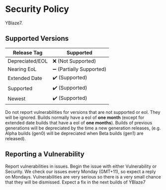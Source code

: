 # Security Policy

YBlaze7.

## Supported Versions

| Release Tag     | Supported          |
| --------------- | ------------------ |
| Depreciated/EOL | :x: (Not Supported)                |
| Nearing EoL     | :heavy_minus_sign: (Partially Supported) |
| Extended Date   | :heavy_check_mark: (Supported)  |
| Supported       | :heavy_check_mark: (Supported) |
| Newest          | :heavy_check_mark: (Supported) |

Do not report vulnerabilities for versions that are not supported or eol. They will be ignored.
Builds normally have a eol of **one month** (except for extended date builds that have a eol of **one months**). Builds of previous generations will be depreciated by the time a new generation releases, (e.g. Alpha builds (gen0) will be depreciated when Beta builds (gen1) are released).

## Reporting a Vulnerability

Report vulnerabilities in issues. Begin the issue with either Vulnerability or Security. We check our issues every Monday (GMT+11), so expect a reply on Mondays. Vulnerabilities are very serious so there is a very small chance that they will be dismissed. Expect a fix in the next builds of YBlaze7
